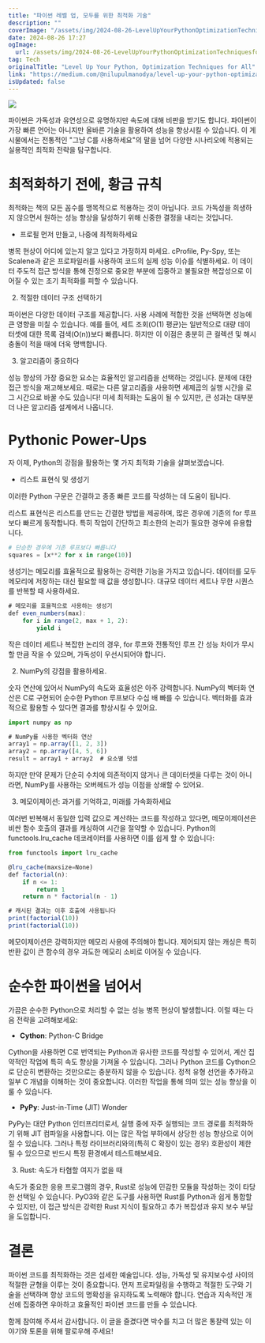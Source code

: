 ```yaml
---
title: "파이썬 레벨 업, 모두를 위한 최적화 기술"
description: ""
coverImage: "/assets/img/2024-08-26-LevelUpYourPythonOptimizationTechniquesforAll_0.png"
date: 2024-08-26 17:27
ogImage: 
  url: /assets/img/2024-08-26-LevelUpYourPythonOptimizationTechniquesforAll_0.png
tag: Tech
originalTitle: "Level Up Your Python, Optimization Techniques for All"
link: "https://medium.com/@nilupulmanodya/level-up-your-python-optimization-techniques-for-all-07ea1e3f471e"
isUpdated: false
---
```



<img src="/assets/img/2024-08-26-LevelUpYourPythonOptimizationTechniquesforAll_0.png" />

파이썬은 가독성과 유연성으로 유명하지만 속도에 대해 비판을 받기도 합니다. 파이썬이 가장 빠른 언어는 아니지만 올바른 기술을 활용하여 성능을 향상시킬 수 있습니다. 이 게시물에서는 전통적인 "그냥 C를 사용하세요"의 말을 넘어 다양한 시나리오에 적용되는 실용적인 최적화 전략을 탐구합니다.

# 최적화하기 전에, 황금 규칙

최적화는 책의 모든 꼼수를 맹목적으로 적용하는 것이 아닙니다. 코드 가독성을 희생하지 않으면서 원하는 성능 향상을 달성하기 위해 신중한 결정을 내리는 것입니다.

<div class="content-ad"></div>

- 프로필 먼저 만들고, 나중에 최적화하세요

병목 현상이 어디에 있는지 알고 있다고 가정하지 마세요. cProfile, Py-Spy, 또는 Scalene과 같은 프로파일러를 사용하여 코드의 실제 성능 이슈를 식별하세요. 이 데이터 주도적 접근 방식을 통해 진정으로 중요한 부분에 집중하고 불필요한 복잡성으로 이어질 수 있는 조기 최적화를 피할 수 있습니다.

2. 적절한 데이터 구조 선택하기

파이썬은 다양한 데이터 구조를 제공합니다. 사용 사례에 적합한 것을 선택하면 성능에 큰 영향을 미칠 수 있습니다. 예를 들어, 세트 조회(O(1) 평균)는 일반적으로 대량 데이터셋에 대한 목록 검색(O(n))보다 빠릅니다. 하지만 이 이점은 충분히 큰 컬렉션 및 해시 충돌이 적을 때에 더욱 명백합니다.

<div class="content-ad"></div>

3. 알고리즘이 중요하다

성능 향상의 가장 중요한 요소는 효율적인 알고리즘을 선택하는 것입니다. 문제에 대한 접근 방식을 재고해보세요. 때로는 다른 알고리즘을 사용하면 세제곱의 실행 시간을 로그 시간으로 바꿀 수도 있습니다! 미세 최적화는 도움이 될 수 있지만, 큰 성과는 대부분 더 나은 알고리즘 설계에서 나옵니다.

# Pythonic Power-Ups

자 이제, Python의 강점을 활용하는 몇 가지 최적화 기술을 살펴보겠습니다.

<div class="content-ad"></div>

- 리스트 표현식 및 생성기

이러한 Python 구문은 간결하고 종종 빠른 코드를 작성하는 데 도움이 됩니다.

리스트 표현식은 리스트를 만드는 간결한 방법을 제공하며, 많은 경우에 기존의 for 루프보다 빠르게 동작합니다. 특히 작업이 간단하고 최소한의 논리가 필요한 경우에 유용합니다.

```python
# 단순한 경우에 기존 루프보다 빠릅니다
squares = [x**2 for x in range(10)]
```

<div class="content-ad"></div>

생성기는 메모리를 효율적으로 활용하는 강력한 기능을 가지고 있습니다. 데이터를 모두 메모리에 저장하는 대신 필요할 때 값을 생성합니다. 대규모 데이터 세트나 무한 시퀀스를 반복할 때 사용하세요.

```js
# 메모리를 효율적으로 사용하는 생성기
def even_numbers(max):
    for i in range(2, max + 1, 2):
        yield i
```

작은 데이터 세트나 복잡한 논리의 경우, for 루프와 전통적인 루프 간 성능 차이가 무시할 만큼 작을 수 있으며, 가독성이 우선시되어야 합니다.

2. NumPy의 강점을 활용하세요.

<div class="content-ad"></div>

숫자 연산에 있어서 NumPy의 속도와 효율성은 아주 강력합니다. NumPy의 벡터화 연산은 C로 구현되어 순수한 Python 루프보다 수십 배 빠를 수 있습니다. 벡터화를 효과적으로 활용할 수 있다면 결과를 향상시킬 수 있어요.

```js
import numpy as np

# NumPy를 사용한 벡터화 연산
array1 = np.array([1, 2, 3])
array2 = np.array([4, 5, 6])
result = array1 + array2  # 요소별 덧셈
```

하지만 만약 문제가 단순히 수치에 의존적이지 않거나 큰 데이터셋을 다루는 것이 아니라면, NumPy를 사용하는 오버헤드가 성능 이점을 상쇄할 수 있어요.

3. 메모이제이션: 과거를 기억하고, 미래를 가속화하세요

<div class="content-ad"></div>

여러번 반복해서 동일한 입력 값으로 계산하는 코드를 작성하고 있다면, 메모이제이션은 비싼 함수 호출의 결과를 캐싱하여 시간을 절약할 수 있습니다. Python의 functools.lru_cache 데코레이터를 사용하면 이를 쉽게 할 수 있습니다:

```js
from functools import lru_cache

@lru_cache(maxsize=None)
def factorial(n):
    if n <= 1:
        return 1
    return n * factorial(n - 1)

# 캐시된 결과는 이후 호출에 사용됩니다
print(factorial(10))
print(factorial(10))
```

메모이제이션은 강력하지만 메모리 사용에 주의해야 합니다. 제어되지 않는 캐싱은 특히 반환 값이 큰 함수의 경우 과도한 메모리 소비로 이어질 수 있습니다.

# 순수한 파이썬을 넘어서

<div class="content-ad"></div>

가끔은 순수한 Python으로 처리할 수 없는 성능 병목 현상이 발생합니다. 이럴 때는 다음 전략을 고려해보세요:

- **Cython**: Python-C Bridge

Cython을 사용하면 C로 번역되는 Python과 유사한 코드를 작성할 수 있어서, 계산 집약적인 작업에 특히 속도 향상을 가져올 수 있습니다. 그러나 Python 코드를 Cython으로 단순히 변환하는 것만으로는 충분하지 않을 수 있습니다. 정적 유형 선언을 추가하고 일부 C 개념을 이해하는 것이 중요합니다. 이러한 작업을 통해 의미 있는 성능 향상을 이룰 수 있습니다.

- **PyPy**: Just-in-Time (JIT) Wonder

<div class="content-ad"></div>

PyPy는 대안 Python 인터프리터로서, 실행 중에 자주 실행되는 코드 경로를 최적화하기 위해 JIT 컴파일을 사용합니다. 이는 많은 작업 부하에서 상당한 성능 향상으로 이어질 수 있습니다. 그러나 특정 라이브러리와의(특히 C 확장이 있는 경우) 호환성이 제한될 수 있으므로 반드시 특정 환경에서 테스트해보세요.

3. Rust: 속도가 타협할 여지가 없을 때

속도가 중요한 응용 프로그램의 경우, Rust로 성능에 민감한 모듈을 작성하는 것이 타당한 선택일 수 있습니다. PyO3와 같은 도구를 사용하면 Rust를 Python과 쉽게 통합할 수 있지만, 이 접근 방식은 강력한 Rust 지식이 필요하고 추가 복잡성과 유지 보수 부담을 도입합니다.

# 결론

<div class="content-ad"></div>

파이썬 코드를 최적화하는 것은 섬세한 예술입니다. 성능, 가독성 및 유지보수성 사이의 적절한 균형을 이루는 것이 중요합니다. 먼저 프로파일링을 수행하고 적절한 도구와 기술을 선택하며 항상 코드의 명확성을 유지하도록 노력해야 합니다. 연습과 지속적인 개선에 집중하면 우아하고 효율적인 파이썬 코드를 만들 수 있습니다.

함께 참여해 주셔서 감사합니다. 이 글을 즐겼다면 박수를 치고 더 많은 통찰력 있는 이야기와 토론을 위해 팔로우해 주세요!